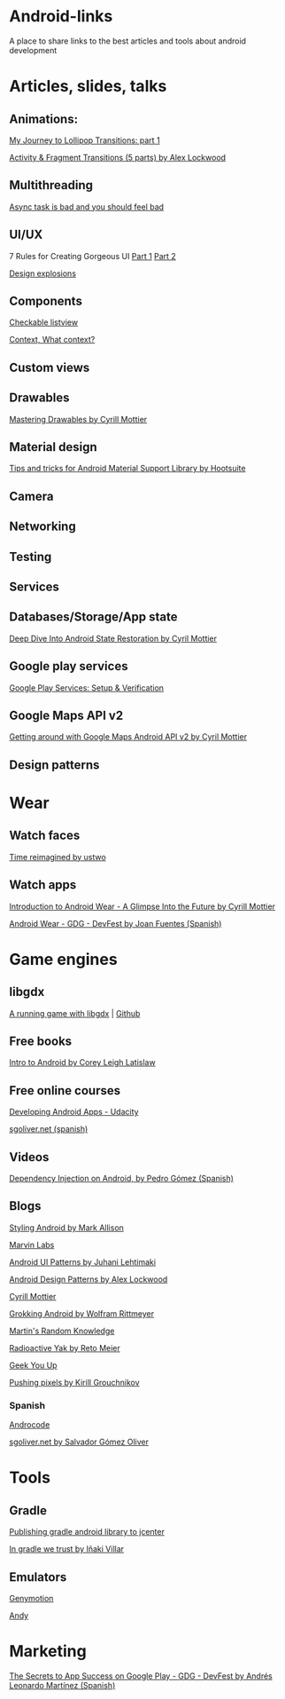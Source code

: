 Android-links
=============

A place to share links to the best articles and tools about android development

# Articles, slides, talks
## Animations:
[My Journey to Lollipop Transitions: part 1](http://jimulabs.com/2014/12/journey-lollipop-transitions-part-1/)

[Activity & Fragment Transitions (5 parts) by Alex Lockwood ](http://www.androiddesignpatterns.com/2014/12/activity-fragment-transitions-in-android-lollipop-part1.html)

## Multithreading
[Async task is bad and you should feel bad](http://simonvt.net/2014/04/17/asynctask-is-bad-and-you-should-feel-bad/)

## UI/UX
7 Rules for Creating Gorgeous UI [Part 1](https://medium.com/@erikdkennedy/7-rules-for-creating-gorgeous-ui-part-1-559d4e805cda)
[Part 2](https://medium.com/@erikdkennedy/7-rules-for-creating-gorgeous-ui-part-2-430de537ba96)

[Design explosions](https://medium.com/design-explosion)

## Components
[Checkable listview](http://www.marvinlabs.com/2010/10/29/custom-listview-ability-check-items/)

[Context, What context?](http://possiblemobile.com/2013/06/context/)

## Custom views

## Drawables
[Mastering Drawables by Cyrill Mottier](https://speakerdeck.com/cyrilmottier/mastering-android-drawables)

## Material design

[Tips and tricks for Android Material Support Library by Hootsuite](http://code.hootsuite.com/tips-and-tricks-for-android-material-support-library/)

## Camera

## Networking

## Testing

## Services

## Databases/Storage/App state

[Deep Dive Into Android State Restoration by Cyril Mottier](https://speakerdeck.com/cyrilmottier/deep-dive-into-android-state-restoration)

## Google play services
[Google Play Services: Setup & Verification](http://www.androiddesignpatterns.com/2013/01/google-play-services-setup.html)

## Google Maps API v2

[Getting around with Google Maps Android API v2 by Cyril Mottier](https://speakerdeck.com/cyrilmottier/getting-around-with-google-maps-android-api-v2)

## Design patterns

# Wear
## Watch faces
[Time reimagined by ustwo](http://wear.ustwo.com/#resources)

## Watch apps
[Introduction to Android Wear - A Glimpse Into the Future by Cyrill Mottier](https://speakerdeck.com/cyrilmottier/introduction-to-android-wear-a-glimpse-into-the-future)

[Android Wear - GDG - DevFest by Joan Fuentes (Spanish)](http://media.fib.upc.edu/fibtv/streamingmedia/view/2/1125)

# Game engines
## libgdx
[A running game with libgdx](http://williammora.com/a-running-game-with-libgdx-part-1/) | [Github](https://github.com/wmora/martianrun)

## Free books
[Intro to Android by Corey Leigh Latislaw](http://colabug.gitbooks.io/intro-to-android/)

## Free online courses
[Developing Android Apps - Udacity](https://www.udacity.com/course/viewer#!/c-ud853)

[sgoliver.net (spanish)](http://www.sgoliver.net/blog/?page_id=3011)

## Videos

[Dependency Injection on Android, by Pedro Gómez (Spanish)](https://www.youtube.com/watch?v=ONziKX93iTM&list=UU3g8lpQm3BapbLqnTgKjLZg)

## Blogs
[Styling Android by Mark Allison](https://blog.stylingandroid.com/)

[Marvin Labs](http://www.marvinlabs.com/category/android-tutorials/)

[Android UI Patterns by Juhani Lehtimaki](http://www.androiduipatterns.com/)

[Android Design Patterns by Alex Lockwood](http://www.androiddesignpatterns.com/)

[Cyrill Mottier](http://cyrilmottier.com/)

[Grokking Android by Wolfram Rittmeyer](http://www.grokkingandroid.com/)

[Martin's Random Knowledge](http://martin.cubeactive.com/category/tech/android/)

[Radioactive Yak by Reto Meier](http://blog.radioactiveyak.com/)

[Geek You Up](http://geekyouup.blogspot.com.es/)

[Pushing pixels by Kirill Grouchnikov](http://www.pushing-pixels.org/)

### Spanish

[Androcode](http://www.androcode.es)

[sgoliver.net by Salvador Gómez Oliver](http://www.sgoliver.net/blog/?cat=203)

# Tools

## Gradle

[Publishing gradle android library to jcenter](https://www.virag.si/2015/01/publishing-gradle-android-library-to-jcenter/)

[In gradle we trust by Iñaki Villar](https://speakerdeck.com/cdsap/in-gradle-we-trust)

## Emulators

[Genymotion](https://www.genymotion.com/)

[Andy](http://forum.xda-developers.com/android/general/andy-android-emulator-win-mac-t3006419)


# Marketing

[The Secrets to App Success on Google Play - GDG - DevFest by Andrés Leonardo Martínez (Spanish)](http://media.fib.upc.edu/fibtv/streamingmedia/view/2/1127)

